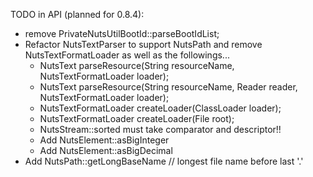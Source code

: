 TODO in API (planned for 0.8.4):
+ remove PrivateNutsUtilBootId::parseBootIdList;
+ Refactor NutsTextParser to support NutsPath and remove NutsTextFormatLoader as well as the followings...
   + NutsText parseResource(String resourceName, NutsTextFormatLoader loader);
   + NutsText parseResource(String resourceName, Reader reader, NutsTextFormatLoader loader);
   + NutsTextFormatLoader createLoader(ClassLoader loader);
   + NutsTextFormatLoader createLoader(File root);
   + NutsStream::sorted must take comparator and descriptor!!
   + Add NutsElement::asBigInteger 
   + Add NutsElement::asBigDecimal 
+ Add NutsPath::getLongBaseName // longest file name before last '.'